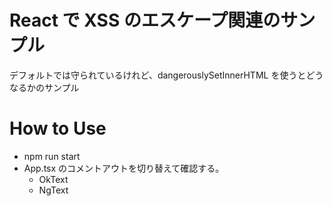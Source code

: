 # React で XSS のエスケープ関連のサンプル

デフォルトでは守られているけれど、dangerouslySetInnerHTML を使うとどうなるかのサンプル

# How to Use

- npm run start
- App.tsx のコメントアウトを切り替えて確認する。
  - OkText
  - NgText
